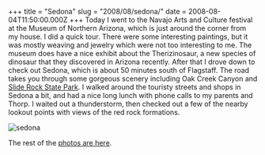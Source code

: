 +++
title = "Sedona"
slug = "2008/08/sedona/"
date = 2008-08-04T11:50:00.000Z
+++
Today I went to the Navajo Arts and Culture festival at the Museum of Northern Arizona, which is just around the corner from my house. I did a quick tour. There were some interesting paintings, but it was mostly weaving and jewelry which were not too interesting to me. The museum does have a nice exhibit about the Therizinosaur, a new species of dinosaur that they discovered in Arizona recently. After that I drove down to check out Sedona, which is about 50 minutes south of Flagstaff. The road takes you through some gorgeous scenery including Oak Creek Canyon and [Slide Rock State Park](http://www.gatewaytosedona.com/article/id/252/page/1). I walked around the touristy streets and shops in Sedona a bit, and had a nice long lunch with phone calls to my parents and Thorp. I waited out a thunderstorm, then checked out a few of the nearby lookout points with views of the red rock formations.

![sedona](https://peterlyons-org.s3.amazonaws.com/photos/flagstaff_2008_part_2/030_sedona.jpg)

The rest of the [photos are here](http://peterlyons.com/app/photos?gallery=flagstaff_2008_part_2).